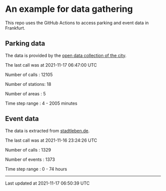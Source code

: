 # An example for data gathering

This repo uses the GitHub Actions to access parking and event data in Frankfurt.

## Parking data
The data is provided by the [open data collection of the city](https://www.offenedaten.frankfurt.de/).

The last call was at 2021-11-17 06:47:00 UTC

Number of calls   : 12105

Number of stations:    18

Number of areas   :     5

Time step range   :     4 -  2005 minutes


## Event data
The data is extracted from [stadtleben.de](https://stadtleben.de/frankfurt/).

The last call was at 2021-11-16 23:24:26 UTC

Number of calls   : 1329

Number of events  : 1373

Time step range   :    0 -   74 hours


----

Last updated at 2021-11-17 06:50:39 UTC

